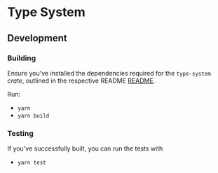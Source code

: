 # Type System

[//]: # "TODO: Introduction"

## Development

### Building

Ensure you've installed the dependencies required for the `type-system` _crate_, outlined in the respective README [README](/crates/type-system/README.md).

Run:

- `yarn`
- `yarn build`

### Testing

If you've successfully built, you can run the tests with

- `yarn test`
